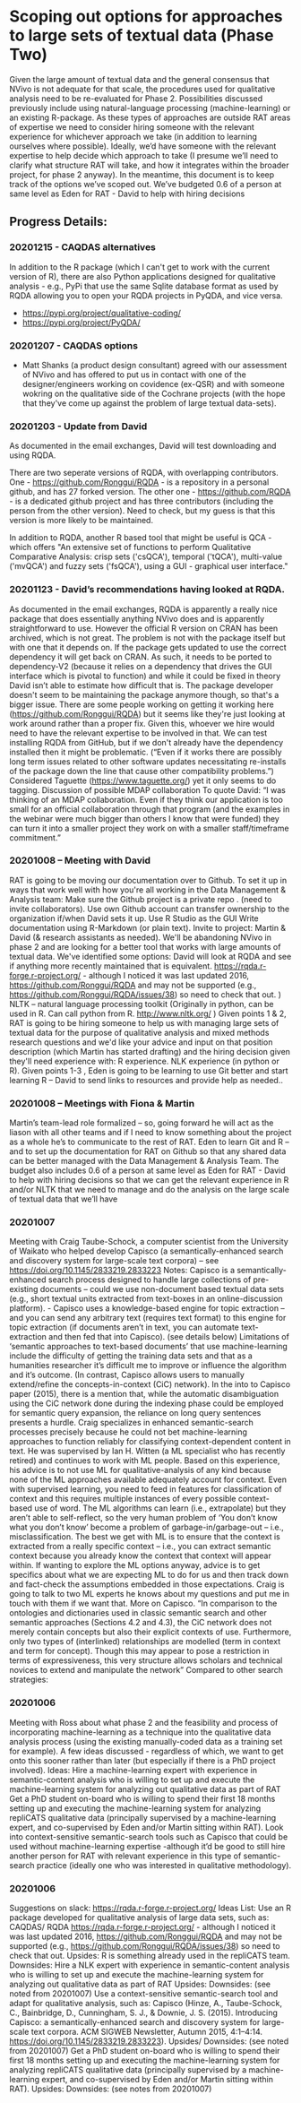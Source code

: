 # Scoping out options for approaches to large sets of textual data (Phase Two)

Given the large amount of textual data and the general consensus that NVivo is not adequate for that scale, the procedures used for qualitative analysis need to be re-evaluated for Phase 2.
Possibilities discussed previously include using natural-language processing (machine-learning) or an existing R-package. As these types of approaches are outside RAT areas of expertise we need to consider hiring someone with the relevant experience for whichever approach we take (in addition to learning ourselves where possible). Ideally, we’d have someone with the relevant expertise to help decide which approach to take (I presume we’ll need to clarify what structure RAT will take, and how it integrates within the broader project, for phase 2 anyway).
In the meantime, this document is to keep track of the options we’ve scoped out.
We’ve budgeted 0.6 of a person at same level as Eden for RAT - David to help with hiring decisions

## Progress Details:

### 20201215 - CAQDAS alternatives
In addition to the R package (which I can't get to work with the current version of R), there are also Python applications designed for qualitative analysis - e.g., PyPi that use the same Sqlite database format as used by RQDA allowing you to open your RQDA projects in PyQDA, and vice versa.
- https://pypi.org/project/qualitative-coding/ 
- https://pypi.org/project/PyQDA/

### 20201207 - CAQDAS options 
- Matt Shanks (a product design consultant) agreed with our assessment of NVivo and has offered to put us in contact with one of the designer/engineers working on covidence (ex-QSR) and with someone wokring on the qualitative side of the Cochrane projects (with the hope that they've come up against the problem of large textual data-sets).    

### 20201203 - Update from David 
As documented in the email exchanges, David will test downloading and using RQDA. 

There are two seperate versions of RQDA, with overlapping contributors. One - https://github.com/Ronggui/RQDA - is a repository in a personal github, and has 27 forked version. The other one - https://github.com/RQDA - is a dedicated github project and has three contributors (including the person from the other version). Need to check, but my guess is that this version is more likely to be maintained. 

In addition to RQDA, another R based tool that might be useful is QCA - which offers "An extensive set of functions to perform Qualitative Comparative Analysis: crisp sets ('csQCA'), temporal ('tQCA'), multi-value ('mvQCA') and fuzzy sets ('fsQCA'), using a GUI - graphical user interface."

### 20201123 - David’s recommendations having looked at RQDA.
As documented in the email exchanges,
RQDA is apparently a really nice package that does essentially anything NVivo does and is apparently straightforward to use. However the official R version on CRAN has been archived, which is not great. The problem is not with the package itself but with one that it depends on. If the package gets updated to use the correct dependency it will get back on CRAN. As such, it needs to be ported to dependency-V2 (because it relies on a dependency that drives the GUI interface which is pivotal to function) and while it could be fixed in theory David isn’t able to estimate how difficult that is.
The package developer doesn't seem to be maintaining the package anymore though, so that's a bigger issue. There are some people working on getting it working here (https://github.com/Ronggui/RQDA) but it seems like they're just looking at work around rather than a proper fix. Given this, whoever we hire would need to have the relevant expertise to be involved in that.
We can test installing RQDA from GitHub, but if we don't already have the dependency installed then it might be problematic. (“Even if it works there are possibly long term issues related to other software updates necessitating re-installs of the package down the line that cause other compatibility problems.”)
Considered Taguette (https://www.taguette.org/) yet it only seems to do tagging.
Discussion of possible MDAP collaboration To quote David: “I was thinking of an MDAP collaboration. Even if they think our application is too small for an official collaboration through that program (and the examples in the webinar were much bigger than others I know that were funded) they can turn it into a smaller project they work on with a smaller staff/timeframe commitment.”

### 20201008 – Meeting with David
RAT is going to be moving our documentation over to Github. To set it up in ways that work well with how you're all working in the Data Management & Analysis team:
Make sure the Github project is a private repo . (need to invite collaborators). Use own Github account can transfer ownership to the organization if/when David sets it up.
Use R Studio as the GUI
Write documentation using R-Markdown (or plain text).
Invite to project: Martin & David (& research assistants as needed).
We'll be abandoning NVivo in phase 2 and are looking for a better tool that works with large amounts of textual data. We've identified some options:
David will look at RQDA and see if anything more recently maintained that is equivalent. https://rqda.r-forge.r-project.org/ - although I noticed it was last updated 2016, https://github.com/Ronggui/RQDA and may not be supported (e.g., https://github.com/Ronggui/RQDA/issues/38) so need to check that out. )
NLTK – natural language processing toolkit (Originally in python, can be used in R. Can call python from R. http://www.nltk.org/ )
Given points 1 & 2, RAT is going to be hiring someone to help us with managing large sets of textual data for the purpose of qualitative analysis and mixed methods research questions and we'd like your advice and input on that position description (which Martin has started drafting) and the hiring decision given they'll need experience with:
R experience.
NLK experience (in python or R).
Given points 1-3 , Eden is going to be learning to use Git better and start learning R – David to send links to resources and provide help as needed..

### 20201008 – Meetings with Fiona & Martin
Martin’s team-lead role formalized – so, going forward he will act as the liason with all other teams and if I need to know something about the project as a whole he’s to communicate to the rest of RAT.
Eden to learn Git and R – and to set up the documentation for RAT on Github so that any shared data can be better managed with the Data Management & Analysis Team.
The budget also includes 0.6 of a person at same level as Eden for RAT - David to help with hiring decisions so that we can get the relevant experience in R and/or NLTK that we need to manage and do the analysis on the large scale of textual data that we’ll have

### 20201007
Meeting with Craig Taube-Schock, a computer scientist from the University of Waikato who helped develop Capisco (a semantically-enhanced search and discovery system for large-scale text corpora) – see https://doi.org/10.1145/2833219.2833223
Notes:
Capisco is a semantically-enhanced search process designed to handle large collections of pre-existing documents – could we use non-document based textual data sets (e.g., short textual units extracted from text-boxes in an online-discussion platform). - Capisco uses a knowledge-based engine for topic extraction – and you can send any arbitrary text (requires text format) to this engine for topic extraction (if documents aren’t in text, you can automate text-extraction and then fed that into Capisco). (see details below)
Limitations of ‘semantic approaches to text-based documents’ that use machine-learning include the difficulty of getting the training data sets and that as a humanities researcher it’s difficult me to improve or influence the algorithm and it’s outcome. (In contrast, Capisco allows users to manually extend/refine the concepts-in-context (CiC) network).
In the into to Capisco paper (2015), there is a mention that, while the automatic disambiguation using the CiC network done during the indexing phase could be employed for semantic query expansion, the reliance on long query sentences presents a hurdle.
Craig specializes in enhanced semantic-search processes precisely because he could not bet machine-learning approaches to function reliably for classifying context-dependent content in text. He was supervised by Ian H. Witten (a ML specialist who has recently retired) and continues to work with ML people. Based on this experience, his advice is to not use ML for qualitative-analysis of any kind because none of the ML approaches available adequately account for context. Even with supervised learning, you need to feed in features for classification of context and this requires multiple instances of every possible context-based use of word. The ML algorithms can learn (i.e., extrapolate) but they aren’t able to self-reflect, so the very human problem of ‘You don’t know what you don’t know’ become a problem of garbage-in/garbage-out – i.e., misclassification. The best we get with ML is to ensure that the context is extracted from a really specific context – i.e., you can extract semantic context because you already know the context that context will appear within.
If wanting to explore the ML options anyway, advice is to get specifics about what we are expecting ML to do for us and then track down and fact-check the assumptions embedded in those expectations. Craig is going to talk to two ML experts he knows about my questions and put me in touch with them if we want that.
More on Capisco. “In comparison to the ontologies and dictionaries used in classic semantic search and other semantic approaches (Sections 4.2 and 4.3), the CiC network does not merely contain concepts but also their explicit contexts of use. Furthermore, only two types of (interlinked) relationships are modelled (term in context and term for concept). Though this may appear to pose a restriction in terms of expressiveness, this very structure allows scholars and technical novices to extend and manipulate the network”
Compared to other search strategies:

### 20201006
Meeting with Ross about what phase 2 and the feasibility and process of incorporating machine-learning as a technique into the qualitative data analysis process (using the existing manually-coded data as a training set for example).
A few ideas discussed - regardless of which, we want to get onto this sooner rather than later (but especially if there is a PhD project involved).
Ideas:
Hire a machine-learning expert with experience in semantic-content analysis who is willing to set up and execute the machine-learning system for analyzing out qualitative data as part of RAT
Get a PhD student on-board who is willing to spend their first 18 months setting up and executing the machine-learning system for analyzing repliCATS qualitative data (principally supervised by a machine-learning expert, and co-supervised by Eden and/or Martin sitting within RAT).
Look into context-sensitive semantic-search tools such as Capisco that could be used without machine-learning expertise -although it’d be good to still hire another person for RAT with relevant experience in this type of semantic-search practice (ideally one who was interested in qualitative methodology).

### 20201006
Suggestions on slack:
https://rqda.r-forge.r-project.org/
Ideas List:
Use an R package developed for qualitative analysis of large data sets,
such as: CAQDAS/ RQDA https://rqda.r-forge.r-project.org/ - although I noticed it was last updated 2016, https://github.com/Ronggui/RQDA and may not be supported (e.g., https://github.com/Ronggui/RQDA/issues/38) so need to check that out.
Upsides: R is something already used in the repliCATS team.
Downsides:
Hire a NLK expert with experience in semantic-content analysis who is willing to set up and execute the machine-learning system for analyzing out qualitative data as part of RAT
Upsides:
Downsides: (see noted from 20201007)
Use a context-sensitive semantic-search tool and adapt for qualitative analysis, such as:
Capisco (Hinze, A., Taube-Schock, C., Bainbridge, D., Cunningham, S. J., & Downie, J. S. (2015). Introducing Capisco: a semantically-enhanced search and discovery system for large-scale text corpora. ACM SIGWEB Newsletter, Autumn 2015, 4:1–4:14. https://doi.org/10.1145/2833219.2833223).
Upsides/ Downsides: (see noted from 20201007)
Get a PhD student on-board who is willing to spend their first 18 months setting up and executing the machine-learning system for analyzing repliCATS qualitative data (principally supervised by a machine-learning expert, and co-supervised by Eden and/or Martin sitting within RAT).
Upsides:
Downsides: (see notes from 20201007)
